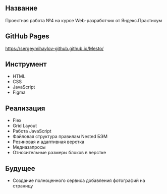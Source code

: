 ## Название
Проектная работа №4 
на курсе Web-разработчик от Яндекс.Практикум

## GitHub Pages 
https://sergeymihaylov-github.github.io/Mesto/

## Инструмент
* HTML
* CSS
* JavaScript
* Figma

## Реализация
* Flex
* Grid Layout
* Работа JavaScript
* Файловая структура правилам Nested БЭМ
* Резиновая и адаптивная верстка
* Медиазапросы
* Относительные размеры блоков в верстке

## Будущее
* Создание полноценного сервиса добавления фотографий на страницу
